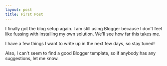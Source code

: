 ```yaml
---
layout: post
title: First Post
---
```


I finally got the blog setup again. I am still using Blogger because I don't feel like fussing with installing my own solution. We'll see how far this takes me.

I have a few things I want to write up in the next few days, so stay tuned!

Also, I can't seem to find a good Blogger template, so if anybody has any suggestions, let me know.